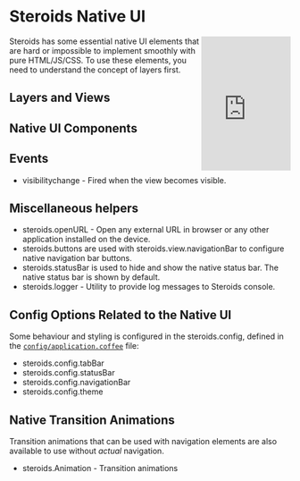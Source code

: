 Steroids&nbsp;Native&nbsp;UI
============================

<iframe src="http://player.vimeo.com/video/58738235?autoplay=1&loop=1" width="160" height="240" frameborder="0" webkitAllowFullScreen mozallowfullscreen allowFullScreen style="float: right;"></iframe>

Steroids has some essential native UI elements that are hard or impossible to implement smoothly with pure HTML/JS/CSS. To use these elements, you need to understand the concept of layers first.

## Layers and Views

## Native UI Components

## Events

- visibilitychange - Fired when the view becomes visible.

## Miscellaneous helpers

- steroids.openURL - Open any external URL in browser or any other application installed on the device.
- steroids.buttons are used with steroids.view.navigationBar to configure native navigation bar buttons.
- steroids.statusBar is used to hide and show the native status bar. The native status bar is shown by default.
- steroids.logger - Utility to provide log messages to Steroids console.


## Config Options Related to the Native UI

Some behaviour and styling is configured in the steroids.config, defined in the [`config/application.coffee`](http://guides.appgyver.com/steroids/guides/project_configuration/config-application-coffee/) file:

- steroids.config.tabBar
- steroids.config.statusBar
- steroids.config.navigationBar
- steroids.config.theme

## Native Transition Animations

Transition animations that can be used with navigation elements are also available to use without _actual_ navigation.

- steroids.Animation - Transition animations
